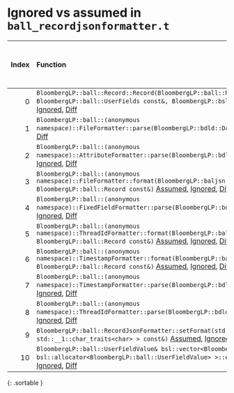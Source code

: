 # Ignored vs assumed in `ball_recordjsonformatter.t`

<script src="../sorttable.js"></script>
|   Index | Function                                                                                                                                                                                                                             |   Difference in number of lines |   Function size difference in bytes | Number of lines in assumed build   | Number of bytes in assumed build   | Number of lines in ignored build   | Number of bytes in ignored build   |
|--------:|:-------------------------------------------------------------------------------------------------------------------------------------------------------------------------------------------------------------------------------------|--------------------------------:|------------------------------------:|:-----------------------------------|:-----------------------------------|:-----------------------------------|:-----------------------------------|
|       0 | `BloombergLP::ball::Record::Record(BloombergLP::ball::RecordAttributes const&, BloombergLP::ball::UserFields const&, BloombergLP::bslma::Allocator*)` [Assumed](0.assume.s.txt), [Ignored](0.none.s.txt), [Diff](0.diff.html)        |                              20 |                                  64 | 336                                | 4,277,008                          | 272                                | 4,278,640                          |
|       1 | `BloombergLP::ball::(anonymous namespace)::FileFormatter::parse(BloombergLP::bdld::DatumMapRef)` [Assumed](1.assume.s.txt), [Ignored](1.none.s.txt), [Diff](1.diff.html)                                                             |                              -2 |                                   0 | 256                                | 4,302,640                          | 256                                | 4,306,880                          |
|       2 | `BloombergLP::ball::(anonymous namespace)::AttributeFormatter::parse(BloombergLP::bdld::DatumMapRef)` [Assumed](2.assume.s.txt), [Ignored](2.none.s.txt), [Diff](2.diff.html)                                                        |                              -4 |                                 -16 | 224                                | 4,305,744                          | 240                                | 4,309,984                          |
|       3 | `BloombergLP::ball::(anonymous namespace)::FileFormatter::format(BloombergLP::baljsn::SimpleFormatter*, BloombergLP::ball::Record const&)` [Assumed](3.assume.s.txt), [Ignored](3.none.s.txt), [Diff](3.diff.html)                   |                              -4 |                                 -16 | 704                                | 4,301,936                          | 720                                | 4,306,160                          |
|       4 | `BloombergLP::ball::(anonymous namespace)::FixedFieldFormatter::parse(BloombergLP::bdld::DatumMapRef)` [Assumed](4.assume.s.txt), [Ignored](4.none.s.txt), [Diff](4.diff.html)                                                       |                              -4 |                                 -16 | 224                                | 4,300,800                          | 240                                | 4,304,960                          |
|       5 | `BloombergLP::ball::(anonymous namespace)::ThreadIdFormatter::format(BloombergLP::baljsn::SimpleFormatter*, BloombergLP::ball::Record const&)` [Assumed](5.assume.s.txt), [Ignored](5.none.s.txt), [Diff](5.diff.html)               |                              -4 |                                 -16 | 176                                | 4,301,168                          | 192                                | 4,305,344                          |
|       6 | `BloombergLP::ball::(anonymous namespace)::TimestampFormatter::format(BloombergLP::baljsn::SimpleFormatter*, BloombergLP::ball::Record const&)` [Assumed](6.assume.s.txt), [Ignored](6.none.s.txt), [Diff](6.diff.html)              |                              -4 |                                 -16 | 704                                | 4,299,136                          | 720                                | 4,303,264                          |
|       7 | `BloombergLP::ball::(anonymous namespace)::TimestampFormatter::parse(BloombergLP::bdld::DatumMapRef)` [Assumed](7.assume.s.txt), [Ignored](7.none.s.txt), [Diff](7.diff.html)                                                        |                              -4 |                                 -16 | 752                                | 4,299,840                          | 768                                | 4,303,984                          |
|       8 | `BloombergLP::ball::(anonymous namespace)::ThreadIdFormatter::parse(BloombergLP::bdld::DatumMapRef)` [Assumed](8.assume.s.txt), [Ignored](8.none.s.txt), [Diff](8.diff.html)                                                         |                              -5 |                                 -32 | 320                                | 4,301,344                          | 352                                | 4,305,536                          |
|       9 | `BloombergLP::ball::RecordJsonFormatter::setFormat(std::__1::basic_string_view<char, std::__1::char_traits<char> > const&)` [Assumed](9.assume.s.txt), [Ignored](9.none.s.txt), [Diff](9.diff.html)                                  |                              -7 |                                 -16 | 1,456                              | 4,293,920                          | 1,472                              | 4,298,032                          |
|      10 | `BloombergLP::ball::UserFieldValue& bsl::vector<BloombergLP::ball::UserFieldValue, bsl::allocator<BloombergLP::ball::UserFieldValue> >::emplace_back<>()` [Assumed](10.assume.s.txt), [Ignored](10.none.s.txt), [Diff](10.diff.html) |                            -102 |                                -352 | 528                                | 4,283,616                          | 880                                | 4,285,408                          |
{: .sortable }
